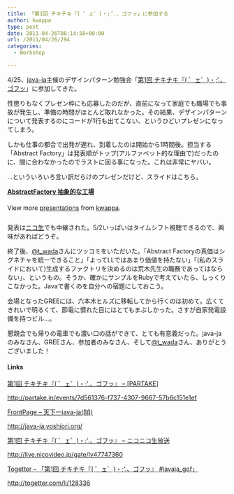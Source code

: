 ```yaml
---
title: 「第1回 チキチキ『( ゜ェ゜)・;’.、ゴフッ」に参加する
author: kwappa
type: post
date: 2011-04-26T08:14:58+00:00
url: /2011/04/26/294
categories:
  - Workshop

---
```

4/25、<a href="http://java-ja.yoshiori.org/" target="_blank">java-ja</a>主催のデザインパターン勉強会「<a href="http://partake.in/events/7d561376-f737-4307-9667-57b6c151e1ef" target="_blank">第1回 チキチキ『( ゜ェ゜)・;&#8217;.、ゴフッ</a>」に参加してきた。

性懲りもなくプレゼン枠にも応募したのだが、直前になって家庭でも職場でも事故が発生し、準備の時間がほとんど取れなかった。その結果、デザインパターンについて発表するのにコードが1行も出てこない、というひどいプレゼンになってしまう。

しかも仕事の都合で出発が遅れ、到着したのは開始から1時間後。担当する「Abstract Factory」は発表順がトップ(アルファベット的な理由で)だったのに、間に合わなかったのでラストに回る事になった。これは非常にヤバい。

…といういろいろ言い訳だらけのプレゼンだけど、スライドはこちら。

<div style="width:425px" id="__ss_7735211">
  <strong style="display:block;margin:12px 0 4px"><a href="http://www.slideshare.net/kwappa/abstractfactory" title="AbstractFactory 抽象的な工場">AbstractFactory 抽象的な工場</a></strong></p> 
  
  <div style="padding:5px 0 12px">
    View more <a href="http://www.slideshare.net/">presentations</a> from <a href="http://www.slideshare.net/kwappa">kwappa</a>.
  </div>
</div>

発表は<a href="http://live.nicovideo.jp/gate/lv47747360" target="_blank">ニコ生</a>でも中継された。5/2いっぱいはタイムシフト視聴できるので、興味があればどうぞ。

<!--more-->

終了後、<a href="http://twitter.com/t_wada" target="_blank">@t_wada</a>さんにツッコミをいただいた。「Abstract Factoryの真価はシグネチャを統一できること」「よってLLではあまり価値を持たない」「(私のスライドにおいて)生成するファクトリを決めるのは荒木先生の職務であってはならない」、というもの。そうか、確かにサンプルをRubyで考えていたら、しっくりこなかった。Javaで書くのを自分への宿題にしておこう。

会場となったGREEには、六本木ヒルズに移転してから行くのは初めて。広くてきれいで明るくて、節電に慣れた目にはとてもまぶしかった。さすが自家発電設備を持つビル…。

懇親会でも帰りの電車でも濃い口の話ができて、とても有意義だった。java-jaのみなさん、GREEさん、参加者のみなさん、そして<a href="http://twitter.com/t_wada" target="_blank">@t_wada</a>さん、ありがとうございました！

#### Links

<a href="http://partake.in/events/7d561376-f737-4307-9667-57b6c151e1ef" target="_blank">第1回 チキチキ『( ゜ェ゜)・;&apos;.、ゴフッ』 &#8211; [PARTAKE]</a>
  
http://partake.in/events/7d561376-f737-4307-9667-57b6c151e1ef

<a href="http://java-ja.yoshiori.org/" target="_blank">FrontPage &#8211; 天下一java-ja(ββ)</a>
  
http://java-ja.yoshiori.org/

<a href="http://live.nicovideo.jp/gate/lv47747360" target="_blank">第1回 チキチキ『( ゜ェ゜)・;&apos;.、ゴフッ』 &#8211; ニコニコ生放送</a>
  
http://live.nicovideo.jp/gate/lv47747360

<a href="http://togetter.com/li/128336" target="_blank">Togetter &#8211; 「第1回 チキチキ『( ゜ェ゜)・;&apos;.、ゴフッ』 #javaja_gof」</a>
  
http://togetter.com/li/128336
